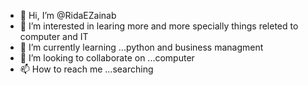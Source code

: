 - 👋 Hi, I’m @RidaEZainab
- 👀 I’m interested in learing more and more specially things releted to computer and IT
- 🌱 I’m currently learning ...python and business managment 
- 💞️ I’m looking to collaborate on ...computer
- 📫 How to reach me ...searching 

<!---
RidaEZainab/RidaEZainab is a ✨ special ✨ repository because its `README.md` (this file) appears on your GitHub profile.
You can click the Preview link to take a look at your changes.
--->
